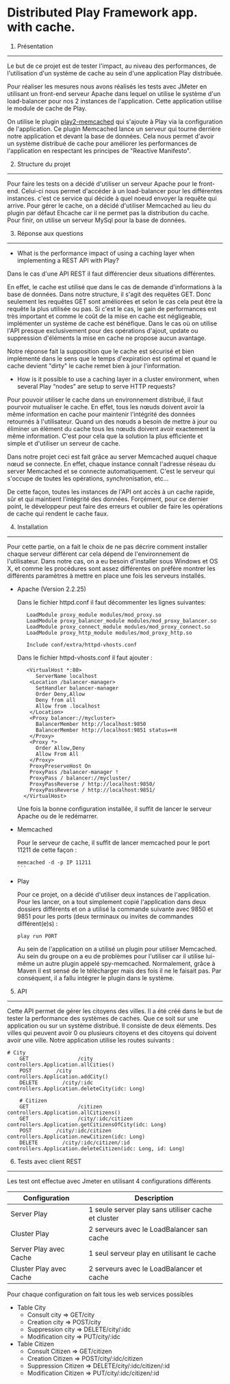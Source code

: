 Distributed Play Framework app. with cache.
===========


1. Présentation
-----------
  
  Le but de ce projet est de tester l'impact, au niveau des performances, de l'utilisation d'un système de cache au sein d'une application Play distribuée. 
  
  Pour réaliser les mesures nous avons réalisés les tests avec JMeter en utilisant un front-end serveur Apache dans lequel on utilise le système d'un load-balancer pour nos 2 instances de l'application. Cette application utilise le module de cache de Play. 
  
  On utilise le plugin [play2-memcached](https://github.com/mumoshu/play2-memcached) qui s'ajoute à Play via la configuration de l'application. Ce plugin Memcached lance un serveur qui tourne derrière notre application et devant la base de données. Cela nous permet d'avoir un système distribué de cache pour améliorer les performances de l'application en respectant les principes de "Reactive Manifesto".

2. Structure du projet
-----------

Pour faire les tests on a décidé d'utiliser un serveur Apache pour le front-end. Celui-ci nous permet d'accéder à un load-balancer pour les différentes instances. c'est ce service qui décide à quel noeud envoyer la requête qui arrive. Pour gérer le cache, on a décidé d'utiliser Memcached au lieu du plugin par défaut Ehcache car il ne permet pas la distribution du cache. Pour finir, on utilise un serveur MySql pour la base de données.

3. Réponse aux questions
-----------

* What is the performance impact of using a caching layer when implementing a REST API with Play?

Dans le cas d'une API REST il faut différencier deux situations différentes. 

En effet, le cache est utilisé que dans le cas de demande d'informations à la base de données. Dans notre structure, il s'agit des requêtes GET. Donc seulement les requêtes GET sont améliorées et selon le cas cela peut être la requête la plus utilisée ou pas. Si c'est le cas, le gain de performances est très important et comme le coût de la mise en cache est négligeable, implémenter un système de cache est bénéfique. Dans le cas où on utilise l'API presque exclusivement pour des opérations d'ajout, update ou suppression d'éléments la mise en cache ne propose aucun avantage.

Notre réponse fait la supposition que le cache est sécurisé et bien implémenté dans le sens que le temps d'expiration est optimal et quand le cache devient "dirty" le cache remet bien à jour l'information.


* How is it possible to use a caching layer in a cluster environment, when several Play “nodes” are setup to serve HTTP requests?

Pour pouvoir utiliser le cache dans un environnement distribué, il faut pourvoir mutualiser le cache. En effet, tous les nœuds doivent avoir la même information en cache pour maintenir l'intégrité des données retournés à l'utilisateur. Quand un des nœuds a besoin de mettre à jour ou éliminer un élément du cache tous les nœuds doivent avoir exactement la même information. C'est pour cela que la solution la plus efficiente et simple et d'utiliser un serveur de cache.

Dans notre projet ceci est fait grâce au server Memcached auquel chaque nœud se connecte. En effet, chaque instance connaît l'adresse réseau du server Memcached et se connecte automatiquement. C'est le serveur qui s'occupe de toutes les opérations, synchronisation, etc...

De cette façon, toutes les instances de l'API ont accès à un cache rapide, sûr et qui maintient l'intégrité des données. Forçément, pour ce dernier point, le développeur peut faire des erreurs et oublier de faire les opérations de cache qui rendent le cache faux.


4. Installation
-----------

Pour cette partie, on a fait le choix de ne pas décrire comment installer chaque serveur différent car cela 		dépend de l'environnement de l'utilisateur. Dans notre cas, on a eu besoin d'installer sous Windows et OS X, et 	comme les procédures sont assez différentes on préfère montrer les différents paramètres à mettre en place une 		fois les serveurs installés.

* Apache (Version 2.2.25)


	Dans le fichier httpd.conf il faut décommenter les lignes suivantes:
	
	```
	   LoadModule proxy_module modules/mod_proxy.so
	   LoadModule proxy_balancer_module modules/mod_proxy_balancer.so
	   LoadModule proxy_connect_module modules/mod_proxy_connect.so
	   LoadModule proxy_http_module modules/mod_proxy_http.so
	
	   Include conf/extra/httpd-vhosts.conf
	```

	Dans le fichier httpd-vhosts.conf il faut ajouter :

	```
	   <VirtualHost *:80>
		  ServerName localhost
		<Location /balancer-manager>
		  SetHandler balancer-manager
		  Order Deny,Allow
		  Deny from all
		  Allow from .localhost
		</Location>
		<Proxy balancer://mycluster>
		  BalancerMember http://localhost:9850
		  BalancerMember http://localhost:9851 status=+H
		</Proxy>
		<Proxy *>
		  Order Allow,Deny
		  Allow From All
		</Proxy>
		ProxyPreserveHost On
		ProxyPass /balancer-manager !
		ProxyPass / balancer://mycluster/
		ProxyPassReverse / http://localhost:9850/
		ProxyPassReverse / http://localhost:9851/
	  </VirtualHost>
	```

	Une fois la bonne configuration installée, il suffit de lancer le serveur Apache ou de le redémarrer.

* Memcached

	Pour le serveur de cache, il suffit de lancer memcached pour le port 11211 de cette façon :
	
	````
	memcached -d -p IP 11211
	```

* Play

	Pour ce projet, on a décidé d'utiliser deux instances de l'application. Pour les lancer, on a tout 			simplement copié l'application dans deux dossiers différents et on a utilisé la commande suivante 			avec 9850 et 9851 pour les ports (deux terminaux ou invites de commandes différent(e)s) :
	
	````
	play run PORT
	````

	Au sein de l'application on a utilisé un plugin pour utiliser Memcached. Au sein du groupe on a eu de problèmes 	pour l'utiliser car il utilise lui-même un autre plugin appelé spy-memcached. Normalement, grâce à Maven il est 	sensé de le télécharger mais des fois il ne le faisait pas. Par conséquent, il a fallu intégrer le plugin dans 		le système.
	

5. API
-----------

Cette API permet de gérer les citoyens des villes. Il a été créé dans le but de tester la performance des systèmes de caches. Que ce soit sur une application ou sur un système distribué. Il consiste de deux éléments. Des villes qui peuvent avoir 0 ou plusieurs citoyens et des citoyens qui doivent avoir une ville. Notre application utilise les routes suivants : 

```
# City
	GET                /city                                                controllers.Application.allCities()
	POST        /city                                                controllers.Application.addCity()
	DELETE        /city/:idc                                        controllers.Application.deleteCity(idc: Long)
	
	# Citizen
	GET                /citizen                                        controllers.Application.allCitizens()
	GET                /city/:idc/citizen                        controllers.Application.getCitizensOfCity(idc: Long)
	POST        /city/:idc/citizen                        controllers.Application.newCitizen(idc: Long)
	DELETE        /city/:idc/citizen/:id                controllers.Application.deleteCitizen(idc: Long, id: Long)
```

6. Tests avec client REST
-----------

Les test ont effectue avec Jmeter en utilisant 4 configurations différents

   Configuration  	  | Description 				
|-------------------------|----------------------------------------------------
| Server Play	          | 1 seule server play sans utiliser cache et cluster
| Cluster Play            | 2 serveurs avec le LoadBalancer san cache
| Server Play avec Cache  | 1 seul serveur play en utilisant le cache
| Cluster Play avec Cache | 2 serveurs avec le LoadBalancer et cache

Pour chaque configuration on fait tous les web services possibles 

* Table City
	* Consult city   => GET/city 
	* Creation city  => POST/city
	* Suppression city => DELETE/city/:idc                       
	* Modification city => PUT/city/:idc                       
* Table Citizen
	* Consult Citizen   => GET/citizen                                        
	* Creation Citizen  => POST/city/:idc/citizen                                       
	* Suppression Citizen => DELETE/city/:idc/citizen/:id                     
	* Modification Citizen => PUT/city/:idc/citizen/:id 
